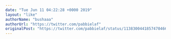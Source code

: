```yaml
---
date: "Tue Jun 11 04:22:28 +0000 2019"
layout: "like"
authorName: "bushaaa"
authorUrl: "https://twitter.com/pabbielaf"
originalPost: "https://twitter.com/pabbielaf/status/1138300441857470466"
---
```

